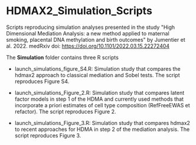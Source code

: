 # HDMAX2_Simulation_Scripts
Scripts reproducing simulation analyses presented in the study "High Dimensional Mediation Analysis: a new method applied to maternal smoking, placental DNA methylation and birth outcomes" by Jumentier et al. 2022. medRxiv doi: https://doi.org/10.1101/2022.03.15.22272404 


The **Simulation** folder contains three R scripts 

- launch_simulations_figure_S4.R: Simulation study that compares the hdmax2 approach to classical mediation and Sobel tests. The script reproduces Figure S4.

- launch_simulations_Figure_2.R: Simulation study that compares latent factor models in step 1 of the HDMA and currently used methods that incorporate a priori estimates of cell type composition (RefFreeEWAS et refactor). The script reproduces Figure 2.

- launch_simulations_Figure_3.R: Simulation study that compares hdmax2 to recent approaches for HDMA in step 2 of the mediation analysis. The script reproduces Figure 3.





